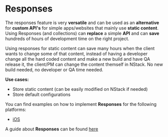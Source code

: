 # Responses

The responses feature is very **versatile** and can be used as an **alternative** for **custom API's** for simple apps/websites that mainly use **static content**.  
Using Responses (and collections) can **replace** a simple **API** and can **save** hundreds of hours of development time on the right project.

Using responses for static content can save many hours when the client wants to change some of that content, instead of having a developer change all the hard coded content and make a new build and have QA release it, the client/PM can change the content themself in NStack. No new build needed, no developer or QA time needed.

**Use cases:**

- Store static content (can be easily modified on NStack if needed)
- Store default configurations

You can find examples on how to implement **Responses** for the following platforms:

* [iOS](../../docs/guides/iOS/iOS-Responses.html)

A guide about **Responses** can be found [here](../../docs/guides/Non-devs/Responses.html)